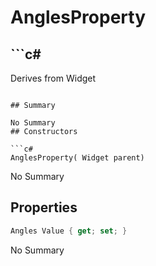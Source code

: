 # AnglesProperty

## ```c#
Derives from Widget
```

## Summary

No Summary
## Constructors

```c#
AnglesProperty( Widget parent) 
```
No Summary
## Properties

```c#
Angles Value { get; set; } 
```
No Summary
